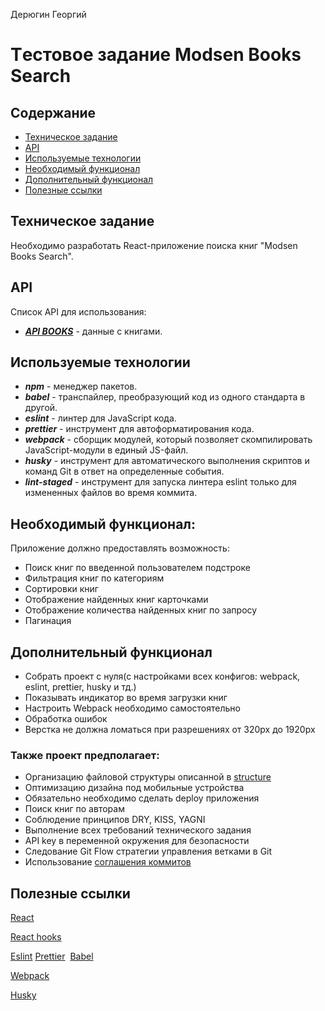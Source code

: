 Дерюгин Георгий

# Tестовое задание Modsen Books Search


## Содержание


- [Техническое задание](#Техническое-задание)
- [API](#API)
- [Используемые технологии](#Используемые-технологии)
- [Необходимый функционал](#Необходимый-функционал)
- [Дополнительный функционал](#Дополнительный-функционал)
- [Полезные ссылки](#Полезные-ссылки)


## Техническое задание


Необходимо разработать React-приложение поиска книг "Modsen Books Search".


## API 

Список API для использования:
- ***[API BOOKS](https://developers.google.com/books/docs/v1/using)*** - данные с книгами.


## Используемые технологии


- **_npm_** - менеджер пакетов.
- ***babel*** - транспайлер, преобразующий код из одного стандарта в другой.
- ***eslint*** - линтер для JavaScript кода.
- ***prettier*** - инструмент для автоформатирования кода.
- ***webpack*** -  сборщик модулей, который позволяет скомпилировать JavaScript-модули в единый JS-файл.
- ***husky*** -  инструмент для автоматического выполнения скриптов и команд Git в ответ на определенные события.
- ***lint-staged*** - инструмент для запуска линтера eslint только для измененных файлов во время коммита.


## Необходимый функционал:

Приложение должно предоставлять возможность:

- Поиск книг по введенной пользователем подстроке
- Фильтрация книг по категориям
- Сортировки книг
- Отображение найденных книг карточками
- Отображение количества найденных книг по запросу
- Пагинация 


## Дополнительный функционал

- Собрать проект с нуля(с настройками всех конфигов: webpack, eslint, prettier, husky и тд.)
- Показывать индикатор во время загрузки книг
- Настроить Webpack необходимо самостоятельно
- Обработка ошибок
- Верстка не должна ломаться при разрешениях от 320px до 1920px


### Также проект предполагает:


- Организацию файловой структуры описанной в [structure](https://github.com/mkrivel/structure)
- Оптимизацию дизайна под мобильные устройства
- Обязательно необходимо сделать deploy приложения
- Поиск книг по авторам
- Соблюдение принципов DRY, KISS, YAGNI
- Выполнение всех требований технического задания
- API key в переменной окружения для безопасности
- Следование Git Flow стратегии управления ветками в Git
- Использование [соглашения коммитов](https://www.conventionalcommits.org/ru/v1.0.0-beta.2/)


## Полезные ссылки


[React](https://reactjs.org/docs/getting-started.html)

[React hooks](https://reactjs.org/docs/hooks-intro.html)

[Eslint](https://eslint.org/docs/user-guide/configuring)
​
[Prettier](https://prettier.io/docs/en/install.html)
​
[Babel](https://babeljs.io/docs/en/configuration)

[Webpack](https://webpack.js.org/guides/getting-started/)

[Husky](https://typicode.github.io/husky/#/)
